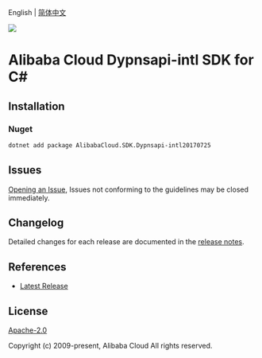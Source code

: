 English | [简体中文](README-CN.md)

![](https://aliyunsdk-pages.alicdn.com/icons/AlibabaCloud.svg)

# Alibaba Cloud Dypnsapi-intl SDK for C#

## Installation

### Nuget

```bash
dotnet add package AlibabaCloud.SDK.Dypnsapi-intl20170725
```

## Issues

[Opening an Issue](https://github.com/aliyun/alibabacloud-csharp-sdk/issues/new), Issues not conforming to the guidelines may be closed immediately.

## Changelog

Detailed changes for each release are documented in the [release notes](./ChangeLog.md).

## References

* [Latest Release](https://github.com/aliyun/alibabacloud-csharp-sdk/)

## License

[Apache-2.0](http://www.apache.org/licenses/LICENSE-2.0)

Copyright (c) 2009-present, Alibaba Cloud All rights reserved.
